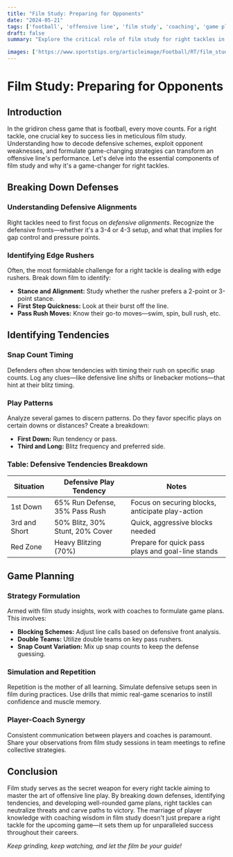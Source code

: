 ```yaml
---
title: "Film Study: Preparing for Opponents"
date: "2024-05-21"
tags: ['football', 'offensive line', 'film study', 'coaching', 'game planning', 'player development', 'right tackle', 'defensive analysis', 'strategy']
draft: false
summary: "Explore the critical role of film study for right tackles in football, emphasizing the importance of breaking down defenses, identifying tendencies, and creating strategic game plans."

images: ['https://www.sportstips.org/articleimage/Football/RT/film_study_preparing_for_opponents.webp']
---
```


# Film Study: Preparing for Opponents

## Introduction
In the gridiron chess game that is football, every move counts. For a right tackle, one crucial key to success lies in meticulous film study. Understanding how to decode defensive schemes, exploit opponent weaknesses, and formulate game-changing strategies can transform an offensive line's performance. Let's delve into the essential components of film study and why it's a game-changer for right tackles.

## Breaking Down Defenses

### Understanding Defensive Alignments
Right tackles need to first focus on *defensive alignments*. Recognize the defensive fronts—whether it's a 3-4 or 4-3 setup, and what that implies for gap control and pressure points.

### Identifying Edge Rushers
Often, the most formidable challenge for a right tackle is dealing with edge rushers. Break down film to identify:
- **Stance and Alignment:** Study whether the rusher prefers a 2-point or 3-point stance.
- **First Step Quickness:** Look at their burst off the line.
- **Pass Rush Moves:** Know their go-to moves—swim, spin, bull rush, etc.

## Identifying Tendencies

### Snap Count Timing
Defenders often show tendencies with timing their rush on specific snap counts. Log any clues—like defensive line shifts or linebacker motions—that hint at their blitz timing.

### Play Patterns
Analyze several games to discern patterns. Do they favor specific plays on certain downs or distances? Create a breakdown:
- **First Down:** Run tendency or pass.
- **Third and Long:** Blitz frequency and preferred side.

### Table: Defensive Tendencies Breakdown

| Situation      | Defensive Play Tendency        | Notes                                         |
| -------------- | ------------------------------ | --------------------------------------------- |
| 1st Down       | 65% Run Defense, 35% Pass Rush | Focus on securing blocks, anticipate play-action |
| 3rd and Short  | 50% Blitz, 30% Stunt, 20% Cover | Quick, aggressive blocks needed               |
| Red Zone       | Heavy Blitzing (70%)           | Prepare for quick pass plays and goal-line stands |

## Game Planning

### Strategy Formulation
Armed with film study insights, work with coaches to formulate game plans. This involves:
- **Blocking Schemes:** Adjust line calls based on defensive front analysis.
- **Double Teams:** Utilize double teams on key pass rushers.
- **Snap Count Variation:** Mix up snap counts to keep the defense guessing.

### Simulation and Repetition
Repetition is the mother of all learning. Simulate defensive setups seen in film during practices. Use drills that mimic real-game scenarios to instill confidence and muscle memory.

### Player-Coach Synergy
Consistent communication between players and coaches is paramount. Share your observations from film study sessions in team meetings to refine collective strategies.

## Conclusion
Film study serves as the secret weapon for every right tackle aiming to master the art of offensive line play. By breaking down defenses, identifying tendencies, and developing well-rounded game plans, right tackles can neutralize threats and carve paths to victory. The marriage of player knowledge with coaching wisdom in film study doesn't just prepare a right tackle for the upcoming game—it sets them up for unparalleled success throughout their careers.

_Keep grinding, keep watching, and let the film be your guide!_
```